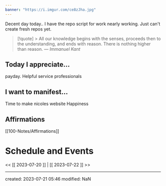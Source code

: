 ```yaml
---
banner: "https://i.imgur.com/ce8zJha.jpg"
---
```


Decent day today.. I have the repo script for work nearly working.   Just can't create fresh repos yet. 



>[!quote] > All our knowledge begins with the senses, proceeds then to the understanding, and ends with reason. There is nothing higher than reason.
> — <cite>Immanuel Kant</cite>

## Today I appreciate...
payday. 
Helpful service professionals

## I want to manifest...
Time to make nicoles website
Happiness




## Affirmations
[[100-Notes/Affirmations]]













# Schedule and Events




<< [[ 2023-07-20 ]] | [[ 2023-07-22 ]] >>

---
created: 2023-07-21 05:46
modified: NaN

 